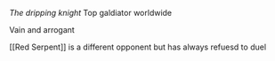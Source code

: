 _The dripping knight_
Top galdiator worldwide

Vain and arrogant


[[Red Serpent]] is a different opponent but has always refuesd to duel

